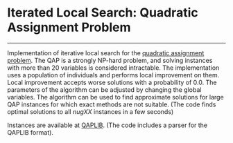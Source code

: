 <h1>Iterated Local Search: Quadratic Assignment Problem</h1>
<hr noshade size="1">
<p>
Implementation of iterative local search for the <a href="http://en.wikipedia.org/wiki/Quadratic_assignment_problem">quadratic assignment problem</a>. The QAP is a
strongly NP-hard problem, and solving instances with more than 20 variables is considered intractable.
The implementation uses a population of individuals and performs local improvement on them.
Local improvement accepts worse solutions with a probability of 0.0. The parameters of the algorithm
can be adjusted by changing the global variables. The algorithm can be used to find approximate solutions
for large QAP instances for which exact methods are not suitable. (The code finds optimal solutions to all <i>nugXX</i> instances in a few seconds)
</p>
Instances are available at <a href="http://www.opt.math.tu-graz.ac.at/qaplib/">QAPLIB</a>. (The code includes a parser for the QAPLIB format).
